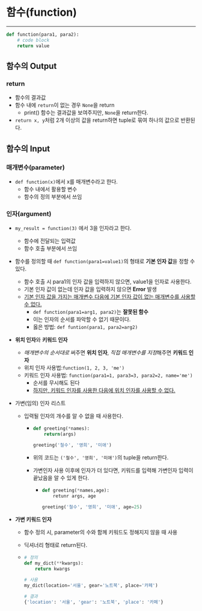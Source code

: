 # 함수(function)

---

```python
def function(para1, para2):
    # code block
    return value
```



## 함수의 Output

### return

- 함수의 결과값
- 함수 내에 `return`이 없는 경우 `None`을 return
  - print() 함수는 결과값을 보여주지만, `None`을 return한다.
- `return x, y`처럼 2개 이상의 값을 return하면 tuple로 묶여 하나의 값으로 반환된다.



## 함수의 Input

### 매개변수(parameter)

- `def function(x)`에서 x를 매개변수라고 한다.
  - 함수 내에서 활용할 변수
  - 함수의 정의 부분에서 쓰임

### 인자(argument)

- `my_result = function(3)` 에서 3을 인자라고 한다.

  - 함수에 전달되는 입력값
  - 함수 호출 부분에서 쓰임

- 함수를 정의할 때 `def function(para1=value1)`의 형태로 **기본 인자 값**을 정할 수 있다.

  - 함수 호출 시 para1의 인자 값을 입력하지 않으면, value1을 인자로 사용한다.
  - 기본 인자 값이 없는데 인자 값을 입력하지 않으면 **Error** 발생
  - <u>기본 인자 값을 가지는 매개변수 다음에 기본 인자 값이 없는 매개변수를 사용할 수 없다.</u>
    - `def function(para1=arg1, para2)`는 **잘못된 함수**
    - 이는 인자의 순서를 파악할 수 없기 때문이다.
    - 옳은 방법: `def funtion(para1, para2=arg2)`

- **위치 인자**와 **키워드 인자**

  - *매개변수의 순서대로* 써주면 **위치 인자**, *직접 매개변수를 지정*해주면 **키워드 인자**
  - 위치 인자 사용법:`function(1, 2, 3, 'me')`
  - 키워드 인자 사용법: `function(para1=1, para3=3, para2=2, name='me')`
    - 순서를 무시해도 된다
    - <u>하지만, 키워드 인자를 사용한 다음에 위치 인자를 사용할 수 없다.</u>

- 가변(임의) 인자 리스트

  - 입력될 인자의 개수를 알 수 없을 때 사용한다.

    - ```python
      def greeting(*names):
          return(args)
      
      greeting('철수', '영희', '미애')
      ```

    - 위의 코드는 `('철수', '영희', '미애')`의 tuple을 return한다.

    - 가변인자 사용 이후에 인자가 더 있다면, 키워드를 입력해 가변인자 입력이 끝났음을 알 수 있게 한다.

      - ```python
        def greeting(*names,age):
            retunr args, age
           
        greeting('철수', '영희', '미애', age=25)
        ```

- **가변 키워드 인자**

  - 함수 정의 시, parameter의 수와 함께 키워드도 정해지지 않을 때 사용

  - 딕셔너리 형태로 return된다.

  - ```python
    # 정의
    def my_dict(**kwargs):
        return kwargs
    
    # 사용
    my_dict(location='서울', gear='노트북', place='카페')
    
    # 결과
    {'location': '서울', 'gear': '노트북', 'place': '카페'}
    ```

    

